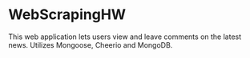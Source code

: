 # WebScrapingHW
This web application lets users view and leave comments on the latest news. Utilizes Mongoose, Cheerio and MongoDB. 
